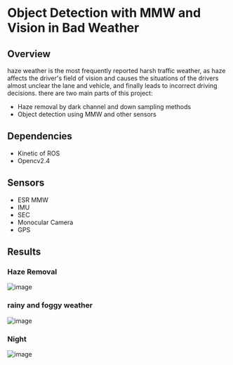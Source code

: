 # Object Detection with MMW and Vision in Bad Weather

## Overview

haze weather is the most frequently reported harsh traffic weather, as haze affects the driver's field of vision and causes the situations of the drivers almost unclear the lane and vehicle, and finally leads to incorrect driving decisions. there are two main parts of this project:
* Haze removal by dark channel and down sampling methods
* Object detection using MMW and other sensors

## Dependencies
* Kinetic of ROS
* Opencv2.4

## Sensors
* ESR MMW
* IMU
* SEC
* Monocular Camera
* GPS

## Results

### Haze Removal
![image](https://github.com/dongdonghy/ADAS_Vision_MMV/raw/master/outputs/haze_removal.jpg)

### rainy and foggy weather
![image](https://github.com/dongdonghy/ADAS_Vision_MMV/raw/master/outputs/rainy_haze.png)

### Night
![image](https://github.com/dongdonghy/ADAS_Vision_MMV/raw/master/outputs/night.png)

